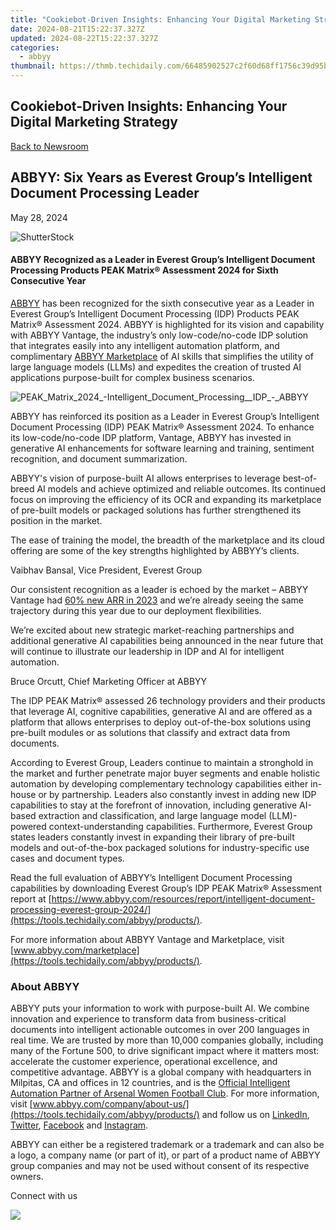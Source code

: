 ```yaml
---
title: "Cookiebot-Driven Insights: Enhancing Your Digital Marketing Strategy"
date: 2024-08-21T15:22:37.327Z
updated: 2024-08-22T15:22:37.327Z
categories:
  - abbyy
thumbnail: https://thmb.techidaily.com/66485902527c2f60d68ff1756c39d95b2b9ff2d6a92e3e5c77cff27210813f40.jpg
---
```


## Cookiebot-Driven Insights: Enhancing Your Digital Marketing Strategy

[Back to Newsroom](https://tools.techidaily.com/abbyy/products/)

## ABBYY: Six Years as Everest Group’s Intelligent Document Processing Leader

May 28, 2024

![ShutterStock](https://content.abbyy.com/-/media/project/abbyy/abbyy/branchtemplates/shutterstock_1272462163_1296-x-729.jpg?h=729&iar=0&w=1296)

#### ABBYY Recognized as a Leader in Everest Group’s Intelligent Document Processing Products PEAK Matrix® Assessment 2024 for Sixth Consecutive Year

[ABBYY](https://tools.techidaily.com/abbyy/products/) has been recognized for the sixth consecutive year as a Leader in Everest Group’s Intelligent Document Processing (IDP) Products PEAK Matrix® Assessment 2024\. ABBYY is highlighted for its vision and capability with ABBYY Vantage, the industry’s only low-code/no-code IDP solution that integrates easily into any intelligent automation platform, and complimentary [ABBYY Marketplace](https://tools.techidaily.com/abbyy/products/) of AI skills that simplifies the utility of large language models (LLMs) and expedites the creation of trusted AI applications purpose-built for complex business scenarios.

![PEAK_Matrix_2024_-_Intelligent_Document_Processing__IDP__-_ABBYY](https://content.abbyy.com/-/media/project/abbyy/abbyy/insights/resource-center/content-images/peak_matrix_2024_-_intelligent_document_processing__idp__-_abbyy.jpg)

ABBYY has reinforced its position as a Leader in Everest Group’s Intelligent Document Processing (IDP) PEAK Matrix® Assessment 2024\. To enhance its low-code/no-code IDP platform, Vantage, ABBYY has invested in generative AI enhancements for software learning and training, sentiment recognition, and document summarization. 

ABBYY's vision of purpose-built AI allows enterprises to leverage best-of-breed AI models and achieve optimized and reliable outcomes. Its continued focus on improving the efficiency of its OCR and expanding its marketplace of pre-built models or packaged solutions has further strengthened its position in the market.

The ease of training the model, the breadth of the marketplace and its cloud offering are some of the key strengths highlighted by ABBYY’s clients.

Vaibhav Bansal, Vice President, Everest Group

Our consistent recognition as a leader is echoed by the market – ABBYY Vantage had [60% new ARR in 2023](https://tools.techidaily.com/abbyy/products/) and we’re already seeing the same trajectory during this year due to our deployment flexibilities.

We’re excited about new strategic market-reaching partnerships and additional generative AI capabilities being announced in the near future that will continue to illustrate our leadership in IDP and AI for intelligent automation.

Bruce Orcutt, Chief Marketing Officer at ABBYY

The IDP PEAK Matrix® assessed 26 technology providers and their products that leverage AI, cognitive capabilities, generative AI and are offered as a platform that allows enterprises to deploy out-of-the-box solutions using pre-built modules or as solutions that classify and extract data from documents. 

According to Everest Group, Leaders continue to maintain a stronghold in the market and further penetrate major buyer segments and enable holistic automation by developing complementary technology capabilities either in-house or by partnership. Leaders also constantly invest in adding new IDP capabilities to stay at the forefront of innovation, including generative AI-based extraction and classification, and large language model (LLM)-powered context-understanding capabilities. Furthermore, Everest Group states leaders constantly invest in expanding their library of pre-built models and out-of-the-box packaged solutions for industry-specific use cases and document types.

Read the full evaluation of ABBYY’s Intelligent Document Processing capabilities by downloading Everest Group’s IDP PEAK Matrix® Assessment report at [https://www.abbyy.com/resources/report/intelligent-document-processing-everest-group-2024/](https://tools.techidaily.com/abbyy/products/).

For more information about ABBYY Vantage and Marketplace, visit [www.abbyy.com/marketplace](https://tools.techidaily.com/abbyy/products/).

### About ABBYY

ABBYY puts your information to work with purpose-built AI. We combine innovation and experience to transform data from business-critical documents into intelligent actionable outcomes in over 200 languages in real time. We are trusted by more than 10,000 companies globally, including many of the Fortune 500, to drive significant impact where it matters most: accelerate the customer experience, operational excellence, and competitive advantage. ABBYY is a global company with headquarters in Milpitas, CA and offices in 12 countries, and is the [Official Intelligent Automation Partner of Arsenal Women Football Club](https://tools.techidaily.com/abbyy/products/). For more information, visit [www.abbyy.com/company/about-us/](https://tools.techidaily.com/abbyy/products/) and follow us on [LinkedIn](https://www.linkedin.com/company/abbyy), [Twitter](https://twitter.com/ABBYY%5FSoftware), [Facebook](https://www.facebook.com/ABBYYsoft) and [Instagram](https://www.instagram.com/abbyyglobal/).

ABBYY can either be a registered trademark or a trademark and can also be a logo, a company name (or part of it), or part of a product name of ABBYY group companies and may not be used without consent of its respective owners.

Connect with us

<ins class="adsbygoogle"
     style="display:block"
     data-ad-format="autorelaxed"
     data-ad-client="ca-pub-7571918770474297"
     data-ad-slot="1223367746"></ins>



<ins class="adsbygoogle"
     style="display:block"
     data-ad-client="ca-pub-7571918770474297"
     data-ad-slot="8358498916"
     data-ad-format="auto"
     data-full-width-responsive="true"></ins>

<!-- affiliate ads begin -->
<a href="https://estore.winxdvd.com/order/checkout.php?PRODS=12653853&QTY=1&AFFILIATE=108875&CART=1"><img src="https://secure.avangate.com/images/merchant/bcb41ccdc4363c6848a1d760f26c28a0/products/14_videoproc-converter-ai-box.png" border="0"></a>
<!-- affiliate ads end -->